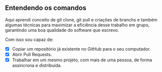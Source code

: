 ## Entendendo os comandos

Aqui aprendi conceito de git clone, git pull e criações de branchs e também algumas técnicas para maximizar a eficiência desse trabalho em grupo, garantindo uma boa qualidade do software que escrevo.

Com isso sou capaz de:
- [x] Copiar um repositório já existente no GitHub para o seu computador.
- [x] Abrir Pull Requests.
- [x] Trabalhar em um mesmo projeto, com mais de uma pessoa, de forma assíncrona e distribuída.
